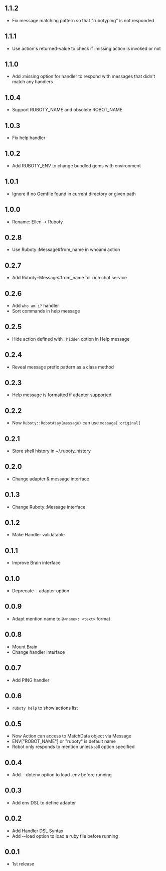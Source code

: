 ## 1.1.2
* Fix message matching pattern so that "rubotyping" is not responded

## 1.1.1
* Use action's returned-value to check if :missing action is invoked or not

## 1.1.0
* Add :missing option for handler to respond with messages that didn't match any handlers

## 1.0.4
* Support RUBOTY_NAME and obsolete ROBOT_NAME

## 1.0.3
* Fix help handler

## 1.0.2
* Add RUBOTY_ENV to change bundled gems with environment

## 1.0.1
* Ignore if no Gemfile found in current directory or given path

## 1.0.0
* Rename: Ellen -> Ruboty

## 0.2.8
* Use Ruboty::Message#from_name in whoami action

## 0.2.7
* Add Ruboty::Message#from_name for rich chat service

## 0.2.6
* Add `who am i?` handler
* Sort commands in help message

## 0.2.5
* Hide action defined with `:hidden` option in Help message

## 0.2.4
* Reveal message prefix pattern as a class method

## 0.2.3
* Help message is formatted if adapter supported

## 0.2.2
* Now `Ruboty::Robot#say(message)` can use `message[:original]`

## 0.2.1
* Store shell history in ~/.ruboty_history

## 0.2.0
* Change adapter & message interface

## 0.1.3
* Change Ruboty::Message interface

## 0.1.2
* Make Handler validatable

## 0.1.1
* Improve Brain interface

## 0.1.0
* Deprecate --adapter option

## 0.0.9
* Adapt mention name to `@<name>: <text>` format

## 0.0.8
* Mount Brain
* Change handler interface

## 0.0.7
* Add PING handler

## 0.0.6
* `ruboty help` to show actions list

## 0.0.5
* Now Action can access to MatchData object via Message
* ENV["ROBOT_NAME"] or "ruboty" is default name
* Robot only responds to mention unless :all option specified

## 0.0.4
* Add --dotenv option to load .env before running

## 0.0.3
* Add env DSL to define adapter

## 0.0.2
* Add Handler DSL Syntax
* Add --load option to load a ruby file before running

## 0.0.1
* 1st release
